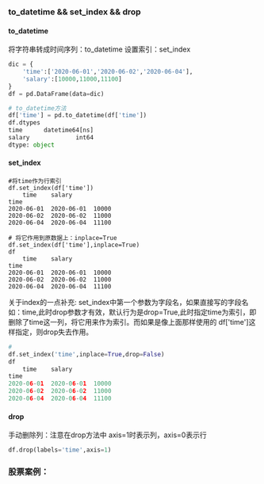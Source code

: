
### to_datetime && set_index && drop

#### to_datetime
将字符串转成时间序列：to_datetime
设置索引：set_index
```python
dic = {
    'time':['2020-06-01','2020-06-02','2020-06-04'],
    'salary':[10000,11000,11100]
}
df = pd.DataFrame(data=dic)

# to_datetime方法
df['time'] = pd.to_datetime(df['time'])
df.dtypes
time      datetime64[ns]
salary             int64
dtype: object
```

#### set_index
```
#将time作为行索引
df.set_index(df['time'])
	time	salary
time		
2020-06-01	2020-06-01	10000
2020-06-02	2020-06-02	11000
2020-06-04	2020-06-04	11100

# 将它作用到原数据上：inplace=True
df.set_index(df['time'],inplace=True)
df
	time	salary
time		
2020-06-01	2020-06-01	10000
2020-06-02	2020-06-02	11000
2020-06-04	2020-06-04	11100
```
关于index的一点补充:
set_index中第一个参数为字段名，如果直接写的字段名如：time,此时drop参数才有效，默认行为是drop=True,此时指定time为索引，即删除了time这一列，将它用来作为索引。而如果是像上面那样使用的
df['time']这样指定，则drop失去作用。
```python
#
df.set_index('time',inplace=True,drop=False)
df
	time	salary
time		
2020-06-01	2020-06-01	10000
2020-06-02	2020-06-02	11000
2020-06-04	2020-06-04	11100
```
#### drop
手动删除列：注意在drop方法中 axis=1时表示列，axis=0表示行
```python
df.drop(labels='time',axis=1)
```

### 股票案例：
